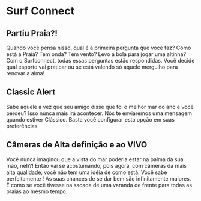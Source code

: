 # Surf Connect

## Partiu Praia?!

Quando você pensa nisso, qual é a primeira pergunta que você faz? Como está a Praia? Tem onda? Tem vento? Levo a bola para jogar uma altinha? Com o Surfconnect, todas essas perguntas estão respondidas. Você decide qual esporte vai praticar ou se está valendo só aquele mergulho para renovar a alma!

## Classic Alert

Sabe aquele a vez que seu amigo disse que foi o melhor mar do ano e você perdeu? Isso nunca mais irá acontecer. Nós te enviaremos uma mensagem quando estiver Clássico. Basta você configurar esta opção em suas preferências.

## Câmeras de Alta definição e ao VIVO

Você nunca imaginou que a vista do mar poderia estar na palma da sua mão, neh?! Então vai se acostumando, pois agora, com câmeras da mais alta qualidade, você não tem uma idéia de como está. Você sabe perfeitamente ! As suas chances de se dar bem são infinitamente maiores. É como se você tivesse na sacada de uma varanda de frente para todas as praias ao mesmo tempo.
